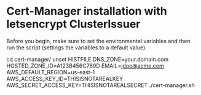 Cert-Manager installation with letsencrypt ClusterIssuer
========================================================

Before you begin, make sure to set the environmental variables and then run the script (settings the variables to a default value):

cd cert-manager/
unset HISTFILE
DNS_ZONE=your.domain.com
HOSTED_ZONE_ID=A123B456C789D
EMAIL=jdoe@acme.com
AWS_DEFAULT_REGION=us-east-1
AWS_ACCESS_KEY_ID=THISISNOTAREALKEY
AWS_SECRET_ACCESS_KEY=THISISNOTAREALSECRET
./cert-manager.sh
